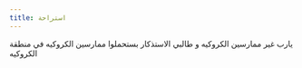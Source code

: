 ```yaml
---
title: استراحة 
---
```


يارب غير ممارسين الكروكيه و طالبي الاستذكار بستحملوا ممارسين الكروكيه في منطقة الكروكيه